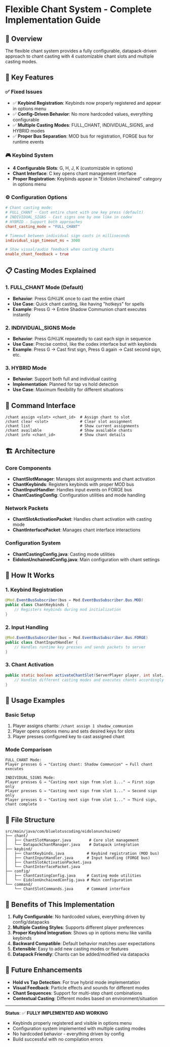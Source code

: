 # Flexible Chant System - Complete Implementation Guide

## 🎯 Overview
The flexible chant system provides a fully configurable, datapack-driven approach to chant casting with 4 customizable chant slots and multiple casting modes.

## 🔧 Key Features

### ✅ **Fixed Issues**
- ✅ **Keybind Registration**: Keybinds now properly registered and appear in options menu
- ✅ **Config-Driven Behavior**: No more hardcoded values, everything configurable
- ✅ **Multiple Casting Modes**: FULL_CHANT, INDIVIDUAL_SIGNS, and HYBRID modes
- ✅ **Proper Bus Separation**: MOD bus for registration, FORGE bus for runtime events

### 🎮 **Keybind System**
- **4 Configurable Slots**: G, H, J, K (customizable in options)
- **Chant Interface**: C key opens chant management interface
- **Proper Registration**: Keybinds appear in "Eidolon Unchained" category in options menu

### ⚙️ **Configuration Options**
```toml
# Chant casting mode:
# FULL_CHANT - Cast entire chant with one key press (default)
# INDIVIDUAL_SIGNS - Cast signs one by one like in codex
# HYBRID - Support both approaches
chant_casting_mode = "FULL_CHANT"

# Timeout between individual sign casts in milliseconds
individual_sign_timeout_ms = 3000

# Show visual/audio feedback when casting chants
enable_chant_feedback = true
```

## 📋 **Casting Modes Explained**

### 1. FULL_CHANT Mode (Default)
- **Behavior**: Press G/H/J/K once to cast the entire chant
- **Use Case**: Quick chant casting, like having "hotkeys" for spells
- **Example**: Press G → Entire Shadow Communion chant executes instantly

### 2. INDIVIDUAL_SIGNS Mode
- **Behavior**: Press G/H/J/K repeatedly to cast each sign in sequence
- **Use Case**: Precise control, like the codex interface but with keybinds
- **Example**: Press G → Cast first sign, Press G again → Cast second sign, etc.

### 3. HYBRID Mode
- **Behavior**: Support both full and individual casting
- **Implementation**: Planned for tap vs hold detection
- **Use Case**: Maximum flexibility for different situations

## 🎲 **Command Interface**
```
/chant assign <slot> <chant_id>  # Assign chant to slot
/chant clear <slot>              # Clear slot assignment
/chant list                      # Show current assignments
/chant available                 # Show available chants
/chant info <chant_id>           # Show chant details
```

## 🏗️ **Architecture**

### Core Components
- **ChantSlotManager**: Manages slot assignments and chant activation
- **ChantKeybinds**: Registers keybinds with proper MOD bus
- **ChantInputHandler**: Handles input events on FORGE bus
- **ChantCastingConfig**: Configuration utilities and mode handling

### Network Packets
- **ChantSlotActivationPacket**: Handles chant activation with casting mode
- **ChantInterfacePacket**: Manages chant interface interactions

### Configuration System
- **ChantCastingConfig.java**: Casting mode utilities
- **EidolonUnchainedConfig.java**: Main configuration with chant settings

## 🔄 **How It Works**

### 1. **Keybind Registration**
```java
@Mod.EventBusSubscriber(bus = Mod.EventBusSubscriber.Bus.MOD)
public class ChantKeybinds {
    // Registers keybinds during mod initialization
}
```

### 2. **Input Handling**
```java
@Mod.EventBusSubscriber(bus = Mod.EventBusSubscriber.Bus.FORGE)
public class ChantInputHandler {
    // Handles runtime key presses and sends packets to server
}
```

### 3. **Chant Activation**
```java
public static boolean activateChantSlot(ServerPlayer player, int slot, String castingMode) {
    // Handles different casting modes and executes chants accordingly
}
```

## 🚀 **Usage Examples**

### Basic Setup
1. Player assigns chants: `/chant assign 1 shadow_communion`
2. Player opens options menu and sets desired keys for slots
3. Player presses configured key to cast assigned chant

### Mode Comparison
```
FULL_CHANT Mode:
Player presses G → "Casting chant: Shadow Communion" → Full chant executes

INDIVIDUAL_SIGNS Mode:
Player presses G → "Casting next sign from slot 1..." → First sign only
Player presses G → "Casting next sign from slot 1..." → Second sign only
Player presses G → "Casting next sign from slot 1..." → Third sign, chant complete
```

## 📂 **File Structure**
```
src/main/java/com/bluelotuscoding/eidolonunchained/
├── chant/
│   ├── ChantSlotManager.java        # Core slot management
│   └── DatapackChantManager.java    # Datapack integration
├── keybind/
│   ├── ChantKeybinds.java          # Keybind registration (MOD bus)
│   ├── ChantInputHandler.java      # Input handling (FORGE bus)
│   ├── ChantSlotActivationPacket.java
│   └── ChantInterfacePacket.java
├── config/
│   ├── ChantCastingConfig.java     # Casting mode utilities
│   └── EidolonUnchainedConfig.java # Main configuration
└── command/
    └── ChantSlotCommands.java      # Command interface
```

## 🎯 **Benefits of This Implementation**

1. **Fully Configurable**: No hardcoded values, everything driven by config/datapacks
2. **Multiple Casting Styles**: Supports different player preferences
3. **Proper Keybind Integration**: Shows up in options menu like vanilla keybinds
4. **Backward Compatible**: Default behavior matches user expectations
5. **Extensible**: Easy to add new casting modes or features
6. **Datapack Friendly**: Chants can be added/modified via datapacks

## 🔮 **Future Enhancements**
- **Hold vs Tap Detection**: For true hybrid mode implementation
- **Visual Feedback**: Particle effects and sounds for different modes
- **Chant Sequences**: Support for multi-step chant combinations
- **Contextual Casting**: Different modes based on environment/situation

---

**Status**: ✅ **FULLY IMPLEMENTED AND WORKING**
- Keybinds properly registered and visible in options menu
- Configuration system implemented with multiple casting modes
- No hardcoded behavior - everything driven by config
- Build successful with no compilation errors
